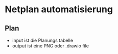 # Netplan automatisierung

## Plan
- input ist die Planungs tabelle
- output ist eine PNG oder .drawio file